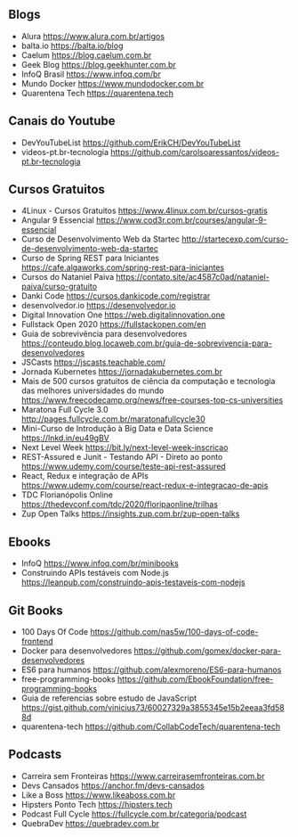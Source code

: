 ## Blogs

* Alura https://www.alura.com.br/artigos
* balta.io https://balta.io/blog
* Caelum https://blog.caelum.com.br
* Geek Blog https://blog.geekhunter.com.br
* InfoQ Brasil https://www.infoq.com/br
* Mundo Docker https://www.mundodocker.com.br
* Quarentena Tech https://quarentena.tech

## Canais do Youtube

* DevYouTubeList https://github.com/ErikCH/DevYouTubeList
* videos-pt.br-tecnologia https://github.com/carolsoaressantos/videos-pt.br-tecnologia

## Cursos Gratuitos

* 4Linux - Cursos Gratuitos https://www.4linux.com.br/cursos-gratis
* Angular 9 Essencial https://www.cod3r.com.br/courses/angular-9-essencial
* Curso de Desenvolvimento Web da Startec http://startecexp.com/curso-de-desenvolvimento-web-da-startec
* Curso de Spring REST para Iniciantes https://cafe.algaworks.com/spring-rest-para-iniciantes
* Cursos do Nataniel Paiva https://contato.site/ac4587c0ad/nataniel-paiva/curso-gratuito
* Danki Code https://cursos.dankicode.com/registrar
* desenvolvedor.io https://desenvolvedor.io
* Digital Innovation One https://web.digitalinnovation.one
* Fullstack Open 2020 https://fullstackopen.com/en
* Guia de sobrevivência para desenvolvedores https://conteudo.blog.locaweb.com.br/guia-de-sobrevivencia-para-desenvolvedores
* JSCasts https://jscasts.teachable.com/
* Jornada Kubernetes https://jornadakubernetes.com.br
* Mais de 500 cursos gratuitos de ciência da computação e tecnologia das melhores universidades do mundo https://www.freecodecamp.org/news/free-courses-top-cs-universities
* Maratona Full Cycle 3.0 http://pages.fullcycle.com.br/maratonafullcycle30
* Mini-Curso de Introdução à Big Data e Data Science https://lnkd.in/eu49gBV
* Next Level Week https://bit.ly/next-level-week-inscricao
* REST-Assured e Junit - Testando API - Direto ao ponto https://www.udemy.com/course/teste-api-rest-assured
* React, Redux e integração de APIs https://www.udemy.com/course/react-redux-e-integracao-de-apis
* TDC Florianópolis Online https://thedevconf.com/tdc/2020/floripaonline/trilhas
* Zup Open Talks https://insights.zup.com.br/zup-open-talks

## Ebooks

* InfoQ https://www.infoq.com/br/minibooks
* Construindo APIs testáveis com Node.js https://leanpub.com/construindo-apis-testaveis-com-nodejs

## Git Books

* 100 Days Of Code https://github.com/nas5w/100-days-of-code-frontend
* Docker para desenvolvedores https://github.com/gomex/docker-para-desenvolvedores
* ES6 para humanos https://github.com/alexmoreno/ES6-para-humanos
* free-programming-books https://github.com/EbookFoundation/free-programming-books
* Guia de referencias sobre estudo de JavaScript https://gist.github.com/vinicius73/60027329a3855345e15b2eeaa3fd588d
* quarentena-tech https://github.com/CollabCodeTech/quarentena-tech

## Podcasts

* Carreira sem Fronteiras https://www.carreirasemfronteiras.com.br
* Devs Cansados https://anchor.fm/devs-cansados
* Like a Boss https://www.likeaboss.com.br
* Hipsters Ponto Tech https://hipsters.tech
* Podcast Full Cycle https://fullcycle.com.br/categoria/podcast
* QuebraDev https://quebradev.com.br
